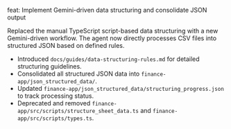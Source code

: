 feat: Implement Gemini-driven data structuring and consolidate JSON output

Replaced the manual TypeScript script-based data structuring with a new
Gemini-driven workflow. The agent now directly processes CSV files into
structured JSON based on defined rules.

- Introduced `docs/guides/data-structuring-rules.md` for detailed structuring guidelines.
- Consolidated all structured JSON data into `finance-app/json_structured_data/`.
- Updated `finance-app/json_structured_data/structuring_progress.json` to track processing status.
- Deprecated and removed `finance-app/src/scripts/structure_sheet_data.ts` and `finance-app/src/scripts/types.ts`.